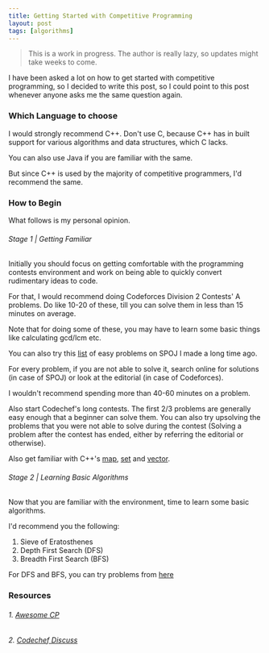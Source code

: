 ```yaml
---
title: Getting Started with Competitive Programming
layout: post
tags: [algorithms]
---
```


> This is a work in progress. The author is really lazy, so updates might take weeks to come.

I have been asked a lot on how to get started with competitive programming, so I decided to write
this post, so I could point to this post whenever anyone asks me the same question again.

### Which Language to choose

I would strongly recommend C++. Don't use C, because C++ has in built support for various
algorithms and data structures, which C lacks.

You can also use Java if you are familiar with the same.

But since C++ is used by the majority of competitive programmers, I'd recommend the same.

### How to Begin

What follows is my personal opinion.

###### Stage 1 | Getting Familiar

Initially you should focus on getting comfortable with the programming contests environment
and work on being able to quickly convert rudimentary ideas to code.

For that, I would recommend doing Codeforces Division 2 Contests' A problems. Do like 10-20 of these,
till you can solve them in less than 15 minutes on average.

Note that for doing some of these, you may have to learn some basic things like calculating
gcd/lcm etc.

You can also try this [list](https://raw.githubusercontent.com/bk2dcradle/algorithms-practice/master/Problems-Level-1.txt) of easy problems on SPOJ I made a long time ago.

For every problem, if you are not able to solve it, search online for solutions (in case of SPOJ)
or look at the editorial (in case of Codeforces).

I wouldn't recommend spending more than 40-60 minutes on a problem.

Also start Codechef's long contests. The first 2/3 problems are generally easy enough that a beginner
can solve them. You can also try upsolving the problems that you were not able to solve during
the contest (Solving a problem after the contest has ended, either by referring the editorial or otherwise).

Also get familiar with C++'s [map](http://www.cplusplus.com/reference/map/map/map/), [set](http://www.cplusplus.com/reference/set/set/set/) and [vector](http://www.cplusplus.com/reference/vector/vector/vector/).

###### Stage 2 | Learning Basic Algorithms

Now that you are familiar with the environment, time to learn some basic algorithms.

I'd recommend you the following:

1. Sieve of Eratosthenes
2. Depth First Search (DFS)
3. Breadth First Search (BFS)

For DFS and BFS, you can try problems from [here](https://ankitsultana.me/blog/2016/01/12/Easy-Graph-Problems/)

### Resources

###### 1. [Awesome CP](https://github.com/lnishan/awesome-competitive-programming)

###### 2. [Codechef Discuss](http://discuss.codechef.com/questions/48877/data-structures-and-algorithms)

